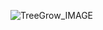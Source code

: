 ![TreeGrow_IMAGE](https://github.com/heewhy/Edu_CSharp/assets/149549575/4694f1eb-d073-41eb-974d-282aad49064a)
